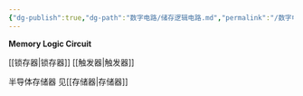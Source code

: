 ```yaml
---
{"dg-publish":true,"dg-path":"数字电路/储存逻辑电路.md","permalink":"/数字电路/储存逻辑电路/","dgPassFrontmatter":true,"noteIcon":"","created":"2024-08-04T18:10:53.827+08:00","updated":"2024-08-05T01:24:08.270+08:00"}
---
```


**Memory Logic Circuit**

[[锁存器\|锁存器]]
[[触发器\|触发器]]

半导体存储器
见[[存储器\|存储器]]



